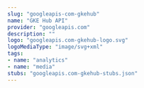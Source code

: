 ```yaml
---
slug: "googleapis-com-gkehub"
name: "GKE Hub API"
provider: "googleapis.com"
description: ""
logo: "googleapis.com-gkehub-logo.svg"
logoMediaType: "image/svg+xml"
tags:
- name: "analytics"
- name: "media"
stubs: "googleapis.com-gkehub-stubs.json"
---
```

